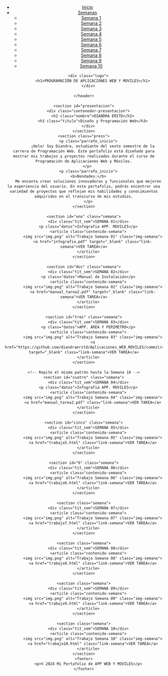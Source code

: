 <!DOCTYPE html>
<html lang="es">
<head>
    <meta charset="UTF-8">
    <meta name="viewport" content="width=device-width, initial-scale=1.0">
    <title>Portafolio de Diseño Gráfico</title>
    <link rel="stylesheet" href="styles.css">
</head>
<body>
    <!-- Encabezado con el nombre y navegación -->
    <header>
        <nav>
            <ul>
                <li><a href="index.html">Inicio</a></li>
                <li class="dropdown">
                    <a href="">Semanas</a>
                    <ul class="dropdown-content">
                        <li><a href="#uno">Semana 1</a></li>
                        <li><a href="#dos">Semana 2</a></li>
                        <li><a href="#tres">Semana 3</a></li>
                        <li><a href="#cuatro">Semana 4</a></li>
                        <li><a href="#cinco">Semana 5</a></li>
                        <li><a href="semana5.html">Semana 6</a></li>
                        <li><a href="semana5.html">Semana 7</a></li>
                        <li><a href="semana5.html">Semana 8</a></li>
                        <li><a href="semana5.html">Semana 9</a></li>
                        <li><a href="semana5.html">Semana 10</a></li>
                    </ul>
                </li>
            </ul>
        </nav>
        
        <div class="logo">
            <h1>PROGRAMACIÓN DE APLICACIONES WEB Y MOVILES</h1>
        </div>
        
    </header>

    <section id="presentacion">
        <div class="contenedor-presentacion">
            <h2 class="nombre">DIANDRA ERITD</h2>
            <h3 class="titulo">Diseño y Programación Web</h3>
        </div>
    </section>
    <section class="press">
        <p class="parrafo_inicio">
            ¡Hola! Soy Diandra, estudiante del sexto semestre de la carrera de Programación Web. Este portafolio está diseñado para mostrar mis trabajos y proyectos realizados durante el curso de Programación de Aplicaciones Web y Móviles.
        </p> 
        <p class="parrafo_inicio">
        <b>Bondades:</b>
        Me encanta crear soluciones innovadoras y funcionales que mejoren la experiencia del usuario. En este portafolio, podrás encontrar una variedad de proyectos que reflejan mis habilidades y conocimientos adquiridos en el transcurso de mis estudios.
        </p>
    </section>
    
    <section id="uno" class="semana">
        <div class="tit_sem">SEMANA 01</div>
        <p class="datos">Infografia APP. MOVILES</p>
        <article class="contenido-semana">
            <img src="img.png" alt="Trabajo Semana 01" class="img-semana">
            <a href="infografia.pdf" target="_blank" class="link-semana">VER TAREA</a>
        </article>
    </section>
    
    <section id="dos" class="semana">
        <div class="tit_sem">SEMANA 02</div>
        <p class="datos">Manual de Instalación</p>
        <article class="contenido-semana">
            <img src="img.png" alt="Trabajo Semana 02" class="img-semana">
            <a href="manual_tarea2.pdf" target="_blank" class="link-semana">VER TAREA</a>
        </article>
    </section>
    
    <section id="tres" class="semana">
        <div class="tit_sem">SEMANA 03</div>
        <p class="datos">APP. ÁREA Y PERIMETRO</p>
        <article class="contenido-semana">
            <img src="img.png" alt="Trabajo Semana 03" class="img-semana">
            <a href="https://github.com/diandraeritd/Aplicaciones_WEB_MOVILES/commit/4355ac70b732114cf3370ec47416f2c16c517d02" target="_blank" class="link-semana">VER TAREA</a>
        </article>
    </section>
    
    <!-- Repite el mismo patrón hasta la Semana 10 -->
    <section id="cuatro" class="semana">
        <div class="tit_sem">SEMANA 04</div>
        <p class="datos">Infografia APP. MOVILES</p>
        <article class="contenido-semana">
            <img src="img.png" alt="Trabajo Semana 04" class="img-semana">
            <a href="manual_tarea2.pdf" class="link-semana">VER TAREA</a>
        </article>
    </section>
    
    <section id="cinco" class="semana">
        <div class="tit_sem">SEMANA 05</div>
        <article class="contenido-semana">
            <img src="img.png" alt="Trabajo Semana 05" class="img-semana">
            <a href="trabajo5.html" class="link-semana">VER TAREA</a>
        </article>
    </section>
    
    <section id="6" class="semana">
        <div class="tit_sem">SEMANA 06</div>
        <article class="contenido-semana">
            <img src="img.png" alt="Trabajo Semana 06" class="img-semana">
            <a href="trabajo6.html" class="link-semana">VER TAREA</a>
        </article>
    </section>
    
    <section class="semana">
        <div class="tit_sem">SEMANA 07</div>
        <article class="contenido-semana">
            <img src="img.png" alt="Trabajo Semana 07" class="img-semana">
            <a href="trabajo7.html" class="link-semana">VER TAREA</a>
        </article>
    </section>
    
    <section class="semana">
        <div class="tit_sem">SEMANA 08</div>
        <article class="contenido-semana">
            <img src="img.png" alt="Trabajo Semana 08" class="img-semana">
            <a href="trabajo8.html" class="link-semana">VER TAREA</a>
        </article>
    </section>
    
    <section class="semana">
        <div class="tit_sem">SEMANA 09</div>
        <article class="contenido-semana">
            <img src="img.png" alt="Trabajo Semana 09" class="img-semana">
            <a href="trabajo9.html" class="link-semana">VER TAREA</a>
        </article>
    </section>
    
    <section class="semana">
        <div class="tit_sem">SEMANA 10</div>
        <article class="contenido-semana">
            <img src="img.png" alt="Trabajo Semana 10" class="img-semana">
            <a href="trabajo10.html" class="link-semana">VER TAREA</a>
        </article>
    </section>
    <footer>
        <p>© 2024 Mi Portafolio de APP WEB Y MOVILES</p>
    </footer>
</body>
</html>
